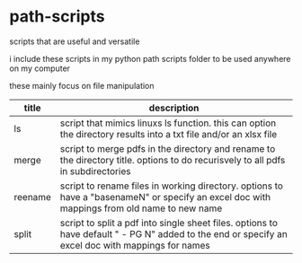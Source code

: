 # path-scripts
scripts that are useful and versatile

i include these scripts in my python path scripts folder to be used anywhere on my computer

these mainly focus on file manipulation

| title  | description |
| ------------- | ------------- |
| ls  | script that mimics linuxs ls function. this can option the directory results into a txt file and/or an xlsx file  |
| merge  | script to merge pdfs in the directory and rename to the directory title. options to do recurisvely to all pdfs in subdirectories  |
| reename  | script to rename files in working directory. options to have a "basenameN" or specify an excel doc with mappings from old name to new name  |
| split  | script to split a pdf into single sheet files. options to have default " - PG N" added to the end or specify an excel doc with mappings for names  |
